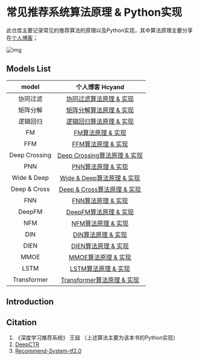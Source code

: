 # 常见推荐系统算法原理 & Python实现

此仓库主要记录常见的推荐算法的原理以及Python实现，其中算法原理主要分享在[个人博客](https://hcyand.top)；

![img](https://camo.githubusercontent.com/ca384fc4673ca6f310fc9dc127e0014fc956490e8347fefd8e54bcc7a2229c29/68747470733a2f2f63646e2e6a7364656c6976722e6e65742f67682f6a632d4c65654875622f5265636f6d6d656e642d53797374656d2d7466322e30406d61737465722f696d6167652f2545362538452541382545382538442539302545372541452539372545362542332539352e706e67)

## Models List

|     model     |                             个人博客 Hcyand                             |
| :-----------: | :----------------------------------------------------------: |
|   协同过滤    | [协同过滤算法原理 & 实现](https://hcyand.top/%E5%8D%8F%E5%90%8C%E8%BF%87%E6%BB%A4%E5%8E%9F%E7%90%86%E5%AE%9E%E7%8E%B0) |
|   矩阵分解    | [矩阵分解算法原理 & 实现](https://hcyand.top/%E7%9F%A9%E9%98%B5%E5%88%86%E8%A7%A3%E5%8E%9F%E7%90%86%E5%AE%9E%E7%8E%B0) |
|   逻辑回归    | [逻辑回归算法原理 & 实现](https://hcyand.top/%E9%80%BB%E8%BE%91%E5%9B%9E%E5%BD%92%E5%8E%9F%E7%90%86%E5%AE%9E%E7%8E%B0) |
|      FM       | [FM算法原理 & 实现](https://hcyand.top/fm%E7%AE%97%E6%B3%95%E5%8E%9F%E7%90%86%E5%AE%9E%E7%8E%B0) |
|      FFM      | [FFM算法原理 & 实现](https://hcyand.top/ffm%E7%AE%97%E6%B3%95%E5%8E%9F%E7%90%86%E5%AE%9E%E7%8E%B0) |
| Deep Crossing | [Deep Crossing算法原理 & 实现](https://hcyand.top/deep-crossing%E7%AE%97%E6%B3%95%E5%AE%9E%E7%8E%B0) |
|      PNN      | [PNN算法原理 & 实现](https://hcyand.top/pnn%E7%AE%97%E6%B3%95%E5%8E%9F%E7%90%86%E5%AE%9E%E7%8E%B0) |
|  Wide & Deep  | [Wide & Deep算法原理 & 实现](https://hcyand.top/wide-deep%E7%AE%97%E6%B3%95%E5%AE%9E%E7%8E%B0) |
| Deep & Cross  | [Deep & Cross算法原理 & 实现](https://hcyand.top/deep-cross%E7%AE%97%E6%B3%95%E5%AE%9E%E7%8E%B0) |
|      FNN      | [FNN算法原理 & 实现](https://hcyand.top/fnn%E7%AE%97%E6%B3%95%E5%8E%9F%E7%90%86%E5%AE%9E%E7%8E%B0) |
|    DeepFM     | [DeepFM算法原理 & 实现](https://hcyand.top/deepfm%E7%AE%97%E6%B3%95%E5%8E%9F%E7%90%86%E5%AE%9E%E7%8E%B0) |
|      NFM      | [NFM算法原理 & 实现](https://hcyand.top/nfm%E7%AE%97%E6%B3%95%E5%8E%9F%E7%90%86%E5%AE%9E%E7%8E%B0) |
|      DIN      | [DIN算法原理 & 实现](https://hcyand.top/din%E7%AE%97%E6%B3%95%E5%8E%9F%E7%90%86%E5%AE%9E%E7%8E%B0) |
|     DIEN      | [DIEN算法原理 & 实现](https://hcyand.top/dien%E7%AE%97%E6%B3%95%E5%8E%9F%E7%90%86%E5%AE%9E%E7%8E%B0) |
|     MMOE      | [MMOE算法原理 & 实现](https://hcyand.top/mmoe%E7%AE%97%E6%B3%95%E5%8E%9F%E7%90%86%E5%AE%9E%E7%8E%B0) |
|     LSTM      | [LSTM算法原理 & 实现](https://hcyand.top/lstm%E7%AE%97%E6%B3%95%E5%8E%9F%E7%90%86%E5%AE%9E%E7%8E%B0) |
|  Transformer  | [Transformer算法原理 & 实现](https://hcyand.top/transformer%E7%AE%97%E6%B3%95%E5%8E%9F%E7%90%86%E5%AE%9E%E7%8E%B0) |

## Introduction

## Citation

1. 《深度学习推荐系统》  王喆  （上述算法主要为该本书的Python实现）
2.  [DeepCTR](https://github.com/shenweichen/DeepCTR)
3.  [Recommend-System-tf2.0](https://github.com/jc-LeeHub/Recommend-System-tf2.0)